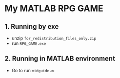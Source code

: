 # My MATLAB RPG GAME
## 1. Running by exe
* unzip `for_redistribution_files_only.zip`
* run `RPG_GAME.exe`
## 2. Running in MATLAB environment
* Go to run `midguide.m`
